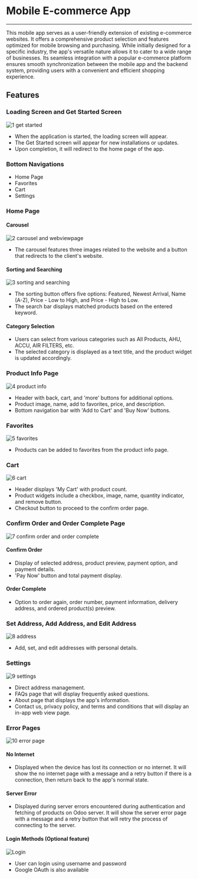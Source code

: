 # Mobile E-commerce App

---

This mobile app serves as a user-friendly extension of existing e-commerce websites. It offers a comprehensive product selection and features optimized for mobile browsing and purchasing. While initially designed for a specific industry, the app's versatile nature allows it to cater to a wide range of businesses. Its seamless integration with a popular e-commerce platform ensures smooth synchronization between the mobile app and the backend system, providing users with a convenient and efficient shopping experience.


## Features

### Loading Screen and Get Started Screen

![1 get started](https://github.com/CarlosNatanauan/Mobile-Mobile-E-commerce-App/assets/94023674/b1778542-db70-469a-b1ee-6316efc9294b)


- When the application is started, the loading screen will appear.
- The Get Started screen will appear for new installations or updates.
- Upon completion, it will redirect to the home page of the app.

### Bottom Navigations

- Home Page
- Favorites
- Cart
- Settings

### Home Page

#### Carousel

![2 carousel and webviewpage](https://github.com/CarlosNatanauan/Mobile-Mobile-E-commerce-App/assets/94023674/64eb3008-339e-48b5-a4ae-cb8b94fd7bad)


- The carousel features three images related to the website and a button that redirects to the client's website.
  
#### Sorting and Searching

![3 sorting and searching](https://github.com/CarlosNatanauan/Mobile-Mobile-E-commerce-App/assets/94023674/59953153-855d-447e-99fd-33d140e03507)


- The sorting button offers five options: Featured, Newest Arrival, Name (A-Z), Price - Low to High, and Price - High to Low.
- The search bar displays matched products based on the entered keyword.

#### Category Selection

- Users can select from various categories such as All Products, AHU, ACCU, AIR FILTERS, etc.
- The selected category is displayed as a text title, and the product widget is updated accordingly.

### Product Info Page

![4 product info](https://github.com/CarlosNatanauan/Mobile-Mobile-E-commerce-App/assets/94023674/5e2e9c77-0f11-4faa-b72e-5e0eb7b7cd93)

- Header with back, cart, and 'more' buttons for additional options.
- Product image, name, add to favorites, price, and description.
- Bottom navigation bar with 'Add to Cart' and 'Buy Now' buttons.

### Favorites

![5 favorites](https://github.com/CarlosNatanauan/Mobile-Mobile-E-commerce-App/assets/94023674/e27ae47a-6089-4848-ade1-0fe592114beb)

- Products can be added to favorites from the product info page.

### Cart

![6 cart](https://github.com/CarlosNatanauan/Mobile-Mobile-E-commerce-App/assets/94023674/a1a415e1-8c0a-431a-8aae-23fa3e8c7f8a)

- Header displays 'My Cart' with product count.
- Product widgets include a checkbox, image, name, quantity indicator, and remove button.
- Checkout button to proceed to the confirm order page.

### Confirm Order and Order Complete Page

![7 confirm order and order complete](https://github.com/CarlosNatanauan/Mobile-Mobile-E-commerce-App/assets/94023674/8756ae19-cbd8-414e-bd03-4a60e96bb934)


#### Confirm Order

- Display of selected address, product preview, payment option, and payment details.
- 'Pay Now' button and total payment display.

#### Order Complete

- Option to order again, order number, payment information, delivery address, and ordered product(s) preview.

### Set Address, Add Address, and Edit Address

![8 address](https://github.com/CarlosNatanauan/Mobile-Mobile-E-commerce-App/assets/94023674/fcb2e22c-41a7-4619-af85-edc66e2cb29c)

- Add, set, and edit addresses with personal details.

### Settings

![9 settings](https://github.com/CarlosNatanauan/Mobile-Mobile-E-commerce-App/assets/94023674/277b4366-8ae5-4cb2-91c1-5b17d2d387f1)

- Direct address management.
- FAQs page that will display frequently asked questions.
- About page that displays the app's information.
- Contact us, privacy policy, and terms and conditions that will display an in-app web view page.

### Error Pages

![10 error page](https://github.com/CarlosNatanauan/Mobile-Mobile-E-commerce-App/assets/94023674/0fb35f57-718f-40d1-bb92-7221e1a960e0)

#### No Internet

- Displayed when the device has lost its connection or no internet. It will show the no internet page with a message and a retry button if there is a connection, then return back to the app's normal state.

#### Server Error

- Displayed during server errors encountered during authentication and fetching of products on Odoo server. It will show the server error page with a message and a retry button that will retry the process of connecting to the server.

#### Login Methods (Optional feature)

![Login](https://github.com/CarlosNatanauan/Mobile-Mobile-E-commerce-App/assets/94023674/b442ceb5-8b4a-4901-b153-046313b48398)

- User can login using username and password
- Google OAuth is also available 
